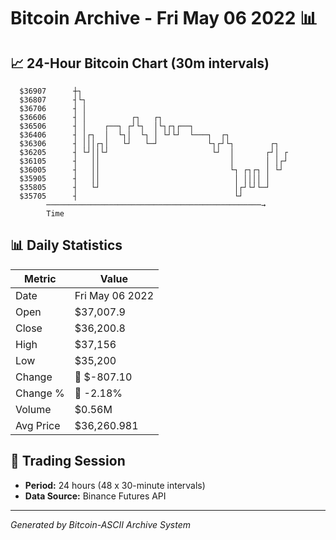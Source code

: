 # Bitcoin Archive - Fri May 06 2022 📊

## 📈 24-Hour Bitcoin Chart (30m intervals)

```
  $36907      ┼┐                                               
  $36807      ┤└┐                                              
  $36706      ┤ │                                              
  $36606      ┤ │          ┌┐   ┌┐                             
  $36506      ┤ │    ┌──┐ ┌┘└┐  │└┐┌┐┌──┐                      
  $36406      ┤ │┌┐  │  └┐│  └┐ │ └┘└┘  └───┐  ┌┐              
  $36306      ┤ │││┌┐│   └┘   └─┘           └┐┌┘└┐        ┌┐   
  $36205      ┤ └┘││└┘                       └┘  │       ┌┘│ ┌ 
  $36105      ┤   ││                             │       │ │┌┘ 
  $36005      ┤   ││                             └┐ ┌┐┌┐ │ └┘  
  $35905      ┤   ││                              │ ││││ │     
  $35805      ┤   └┘                              │┌┘└┘└─┘     
  $35705      ┤                                   └┘           
        ────────────────────────────────────────────────→
        Time
```

## 📊 Daily Statistics

| Metric | Value |
|--------|-------|
| Date | Fri May 06 2022 |
| Open | $37,007.9 |
| Close | $36,200.8 |
| High | $37,156 |
| Low | $35,200 |
| Change | 🔴 $-807.10 |
| Change % | 🔴 -2.18% |
| Volume | $0.56M |
| Avg Price | $36,260.981 |

## 📅 Trading Session

- **Period:** 24 hours (48 x 30-minute intervals)
- **Data Source:** Binance Futures API

---
*Generated by Bitcoin-ASCII Archive System*
